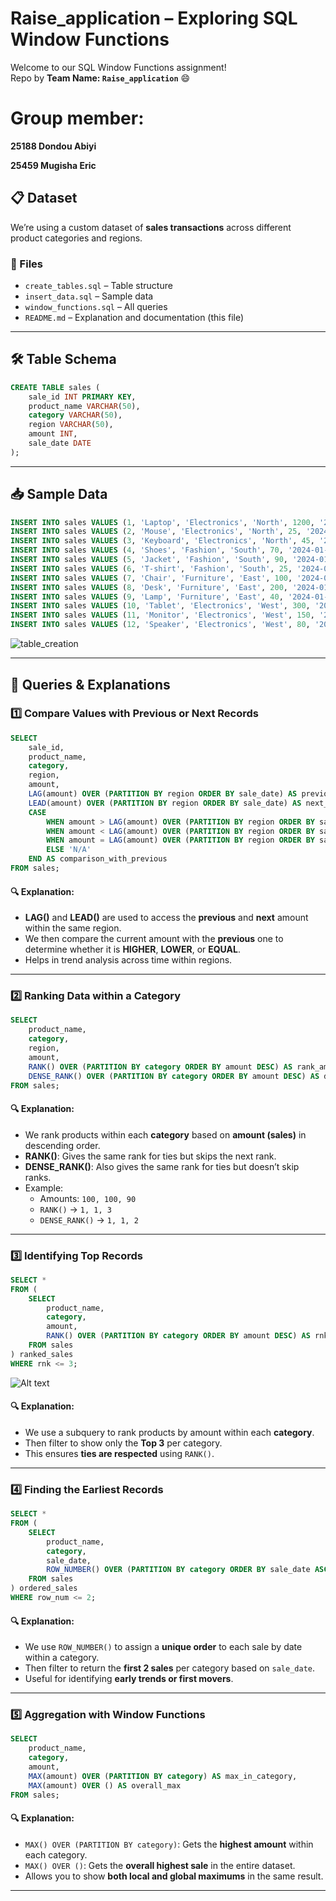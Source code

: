 

#  Raise_application – Exploring SQL Window Functions

Welcome to our SQL Window Functions assignment!  
Repo by **Team Name: `Raise_application`** 😄

# Group member:
**25188 Dondou Abiyi**

**25459 Mugisha Eric**

## 📋 Dataset

We’re using a custom dataset of **sales transactions** across different product categories and regions.

### 📁 Files
- `create_tables.sql` – Table structure
- `insert_data.sql` – Sample data
- `window_functions.sql` – All queries
- `README.md` – Explanation and documentation (this file)

---

## 🛠️ Table Schema

```sql
CREATE TABLE sales (
    sale_id INT PRIMARY KEY,
    product_name VARCHAR(50),
    category VARCHAR(50),
    region VARCHAR(50),
    amount INT,
    sale_date DATE
);
```

---

## 📥 Sample Data

```sql
INSERT INTO sales VALUES (1, 'Laptop', 'Electronics', 'North', 1200, '2024-01-10');
INSERT INTO sales VALUES (2, 'Mouse', 'Electronics', 'North', 25, '2024-01-11');
INSERT INTO sales VALUES (3, 'Keyboard', 'Electronics', 'North', 45, '2024-01-12');
INSERT INTO sales VALUES (4, 'Shoes', 'Fashion', 'South', 70, '2024-01-10');
INSERT INTO sales VALUES (5, 'Jacket', 'Fashion', 'South', 90, '2024-01-11');
INSERT INTO sales VALUES (6, 'T-shirt', 'Fashion', 'South', 25, '2024-01-13');
INSERT INTO sales VALUES (7, 'Chair', 'Furniture', 'East', 100, '2024-01-10');
INSERT INTO sales VALUES (8, 'Desk', 'Furniture', 'East', 200, '2024-01-11');
INSERT INTO sales VALUES (9, 'Lamp', 'Furniture', 'East', 40, '2024-01-12');
INSERT INTO sales VALUES (10, 'Tablet', 'Electronics', 'West', 300, '2024-01-10');
INSERT INTO sales VALUES (11, 'Monitor', 'Electronics', 'West', 150, '2024-01-11');
INSERT INTO sales VALUES (12, 'Speaker', 'Electronics', 'West', 80, '2024-01-12');
```
![table_creation](https://github.com/user-attachments/assets/bbba4e77-82ca-4d04-9fce-6958cd0b4718)

---

## 🧪 Queries & Explanations

### 1️⃣ Compare Values with Previous or Next Records

```sql
SELECT 
    sale_id,
    product_name,
    category,
    region,
    amount,
    LAG(amount) OVER (PARTITION BY region ORDER BY sale_date) AS previous_amount,
    LEAD(amount) OVER (PARTITION BY region ORDER BY sale_date) AS next_amount,
    CASE
        WHEN amount > LAG(amount) OVER (PARTITION BY region ORDER BY sale_date) THEN 'HIGHER'
        WHEN amount < LAG(amount) OVER (PARTITION BY region ORDER BY sale_date) THEN 'LOWER'
        WHEN amount = LAG(amount) OVER (PARTITION BY region ORDER BY sale_date) THEN 'EQUAL'
        ELSE 'N/A'
    END AS comparison_with_previous
FROM sales;
```

#### 🔍 Explanation:
- **LAG()** and **LEAD()** are used to access the **previous** and **next** amount within the same region.
- We then compare the current amount with the **previous** one to determine whether it is **HIGHER**, **LOWER**, or **EQUAL**.
- Helps in trend analysis across time within regions.

---

### 2️⃣ Ranking Data within a Category

```sql
SELECT 
    product_name,
    category,
    region,
    amount,
    RANK() OVER (PARTITION BY category ORDER BY amount DESC) AS rank_amount,
    DENSE_RANK() OVER (PARTITION BY category ORDER BY amount DESC) AS dense_rank_amount
FROM sales;
```

#### 🔍 Explanation:
- We rank products within each **category** based on **amount (sales)** in descending order.
- **RANK()**: Gives the same rank for ties but skips the next rank.
- **DENSE_RANK()**: Also gives the same rank for ties but doesn’t skip ranks.
- Example:
  - Amounts: `100, 100, 90`
  - `RANK()` → `1, 1, 3`
  - `DENSE_RANK()` → `1, 1, 2`

---

### 3️⃣ Identifying Top Records

```sql
SELECT *
FROM (
    SELECT 
        product_name,
        category,
        amount,
        RANK() OVER (PARTITION BY category ORDER BY amount DESC) AS rnk
    FROM sales
) ranked_sales
WHERE rnk <= 3;
```
![Alt text](https://github.com/user-attachments/assets/610e8e55-5c03-4208-86f4-f2b6ca06a43a)

#### 🔍 Explanation:
- We use a subquery to rank products by amount within each **category**.
- Then filter to show only the **Top 3** per category.
- This ensures **ties are respected** using `RANK()`.

---

### 4️⃣ Finding the Earliest Records

```sql
SELECT *
FROM (
    SELECT 
        product_name,
        category,
        sale_date,
        ROW_NUMBER() OVER (PARTITION BY category ORDER BY sale_date ASC) AS row_num
    FROM sales
) ordered_sales
WHERE row_num <= 2;
```

#### 🔍 Explanation:
- We use `ROW_NUMBER()` to assign a **unique order** to each sale by date within a category.
- Then filter to return the **first 2 sales** per category based on `sale_date`.
- Useful for identifying **early trends or first movers**.

---

### 5️⃣ Aggregation with Window Functions

```sql
SELECT 
    product_name,
    category,
    amount,
    MAX(amount) OVER (PARTITION BY category) AS max_in_category,
    MAX(amount) OVER () AS overall_max
FROM sales;
```

#### 🔍 Explanation:
- `MAX() OVER (PARTITION BY category)`: Gets the **highest amount** within each category.
- `MAX() OVER ()`: Gets the **overall highest sale** in the entire dataset.
- Allows you to show **both local and global maximums** in the same result.

---

